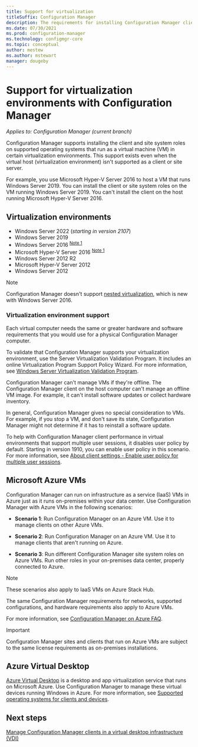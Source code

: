 ```yaml
---
title: Support for virtualization
titleSuffix: Configuration Manager
description: The requirements for installing Configuration Manager client and site system roles in a virtualization environment.
ms.date: 07/30/2021
ms.prod: configuration-manager
ms.technology: configmgr-core
ms.topic: conceptual
author: mestew
ms.author: mstewart
manager: dougeby
---
```


# Support for virtualization environments with Configuration Manager

*Applies to: Configuration Manager (current branch)*

Configuration Manager supports installing the client and site system roles on supported operating systems that run as a virtual machine (VM) in certain virtualization environments. This support exists even when the virtual host (virtualization environment) isn't supported as a client or site server.

For example, you use Microsoft Hyper-V Server 2016 to host a VM that runs Windows Server 2019. You can install the client or site system roles on the VM running Windows Server 2019. You can't install the client on the host running Microsoft Hyper-V Server 2016.

## Virtualization environments

- Windows Server 2022 (_starting in version 2107_)<!-- 10200029 -->
- Windows Server 2019
- Windows Server 2016 <sup>[Note 1](#bkmk_note1)</sup>
- Microsoft Hyper-V Server 2016 <sup>[Note 1](#bkmk_note1)</sup>
- Windows Server 2012 R2
- Microsoft Hyper-V Server 2012
- Windows Server 2012

<a name="bkmk_note1"></a>

> [!NOTE]
> Configuration Manager doesn't support [nested virtualization](/windows-server/virtualization/hyper-v/What-s-new-in-Hyper-V-on-Windows#nested-virtualization-new), which is new with Windows Server 2016.

### Virtualization environment support

Each virtual computer needs the same or greater hardware and software requirements that you would use for a physical Configuration Manager computer.

To validate that Configuration Manager supports your virtualization environment, use the Server Virtualization Validation Program. It includes an online Virtualization Program Support Policy Wizard. For more information, see [Windows Server Virtualization Validation Program](https://www.windowsservercatalog.com/svvp.aspx).

Configuration Manager can't manage VMs if they're offline. The Configuration Manager client on the host computer can't manage an offline VM image. For example, it can't install software updates or collect hardware inventory.

In general, Configuration Manager gives no special consideration to VMs. For example, if you stop a VM, and don't save its state, Configuration Manager might not determine if it has to reinstall a software update.

To help with Configuration Manager client performance in virtual environments that support multiple user sessions, it disables user policy by default. Starting in version 1910, you can enable user policy in this scenario. For more information, see [About client settings - Enable user policy for multiple user sessions](../../clients/deploy/about-client-settings.md#enable-user-policy-for-multiple-user-sessions).

## <a name="bkmk_Azure"></a> Microsoft Azure VMs

Configuration Manager can run on infrastructure as a service (IaaS) VMs in Azure just as it runs on-premises within your data center. Use Configuration Manager with Azure VMs in the following scenarios:

- **Scenario 1**: Run Configuration Manager on an Azure VM. Use it to manage clients on other Azure VMs.

- **Scenario 2**: Run Configuration Manager on an Azure VM. Use it to manage clients that aren't running on Azure.

- **Scenario 3**: Run different Configuration Manager site system roles on Azure VMs. Run other roles in your on-premises data center, properly connected to Azure.

> [!NOTE]
> These scenarios also apply to IaaS VMs on Azure Stack Hub.<!-- 10371381 -->

The same Configuration Manager requirements for networks, supported configurations, and hardware requirements also apply to Azure VMs.

For more information, see [Configuration Manager on Azure FAQ](../../understand/configuration-manager-on-azure.yml).

> [!IMPORTANT]
> Configuration Manager sites and clients that run on Azure VMs are subject to the same license requirements as on-premises installations.

## Azure Virtual Desktop

[Azure Virtual Desktop](/azure/virtual-desktop/) is a desktop and app virtualization service that runs on Microsoft Azure. Use Configuration Manager to manage these virtual devices running Windows in Azure. For more information, see [Supported operating systems for clients and devices](supported-operating-systems-for-clients-and-devices.md#azure-virtual-desktop).

## Next steps

[Manage Configuration Manager clients in a virtual desktop infrastructure (VDI)](../../clients/deploy/plan/considerations-for-managing-clients-in-a-vdi.md)
